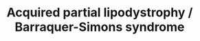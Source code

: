 ---
annotations:
- id: CL:0000136
  parent: native cell
  type: Cell Type Ontology
  value: fat cell
- id: PW:0000013
  parent: disease pathway
  type: Pathway Ontology
  value: disease pathway
- id: DOID:811
  type: Disease Ontology
  value: lipodystrophy
authors:
- UlasBabayigit
- Eweitz
- Fehrhart
citedin: ''
communities:
- RareDiseases
description: Autoimmune diseases have been shown to cause an increased level of C3NeF,
  which makes the C3bBb complex more stable. Because of this, there will be continuous
  stimulation of the alternative pathway, leading to excess amounts of membrane attack
  complex. These MACs will lead to adipocyte lysis, causing Barraquer-Simons syndrome.  Many
  patients have shown mutations in the LMNB2 gene, but this is not the case for all
  patients. Some people with mutations in this gene do not have the disease. More
  evidence is therefore required to conclude if this gene is linked to the disease.  Patients
  with this disease have a decrease of fat in the face, neck, upper extremities, trunk
  and upper abdomen. Some patients also have excess fat over the gluteal region, thighs
  and calves.
last-edited: 2024-02-05
ndex: 84759eb7-da33-11eb-b666-0ac135e8bacf
organisms:
- Homo sapiens
redirect_from:
- /index.php/Pathway:WP5104
- /instance/WP5104
- /instance/WP5104_r128462
revision: r128462
schema-jsonld:
- '@context': https://schema.org/
  '@id': https://wikipathways.github.io/pathways/WP5104.html
  '@type': Dataset
  creator:
    '@type': Organization
    name: WikiPathways
  description: Autoimmune diseases have been shown to cause an increased level of
    C3NeF, which makes the C3bBb complex more stable. Because of this, there will
    be continuous stimulation of the alternative pathway, leading to excess amounts
    of membrane attack complex. These MACs will lead to adipocyte lysis, causing Barraquer-Simons
    syndrome.  Many patients have shown mutations in the LMNB2 gene, but this is not
    the case for all patients. Some people with mutations in this gene do not have
    the disease. More evidence is therefore required to conclude if this gene is linked
    to the disease.  Patients with this disease have a decrease of fat in the face,
    neck, upper extremities, trunk and upper abdomen. Some patients also have excess
    fat over the gluteal region, thighs and calves.
  keywords:
  - C3
  - C3NeF
  - C3a
  - C3b
  - C5
  - CAAX
  - CFB
  - CFBb
  - CFD
  - FNTA
  - Farnesyl
  - Farnesyl-L-cysteine
  - ICMT
  - LMNA
  - LMNB1
  - LMNB2
  - Lamin A
  - Lamin B1
  - Lamin B2
  - Prelamin-B1
  - Prelamin-B2
  - RCE1
  license: CC0
  name: Acquired partial lipodystrophy / Barraquer-Simons syndrome
seo: CreativeWork
title: Acquired partial lipodystrophy / Barraquer-Simons syndrome
wpid: WP5104
---